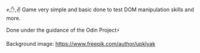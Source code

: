 ✊,✋,✌️ Game
very simple and basic done to test DOM manipulation skills and more.

Done under the guidance of the Odin Project⚡

Background image: https://www.freepik.com/author/upklyak